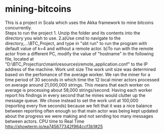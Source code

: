 # mining-bitcoins
This is a project in Scala which uses the Akka framework to mine bitcoins concurrently.   
Steps to run the project  1. Unzip the folder and its contents into the directory you wish to use. 2.a)Use cmd to navigate to the directory,...\BTC_Project\, and type in "sbt run" to run the program with default value of      k=4 and without a remote actor.   b)To run with the remote actor from a different PC, modify the value of "hostname" in the following file, located at        "D:\BTC_Project\src\main\resources\remote_application.conf" to the IP address of the machine.  Work unit size  The work unit size was determined based on the perfomance of the average worker. We ran the miner for a time period of 30 seconds in which time the 12 local miner actors processed on average around 21,000,000 strings. This means that each worker on average is processing about 58,000 strings/second. Having each worker report his findings in every second that he mines would clutter up the message queue. We chose instead to set the work unit at 100,000 (reporting every five seconds) because we felt that it was a nice balance between reporting often enough so that main actor was being kept updated about the progress we were making and not sending too many messages between actors.  CPU time to Real Time http://showterm.io/ea745677342f964ccf3b1#25

